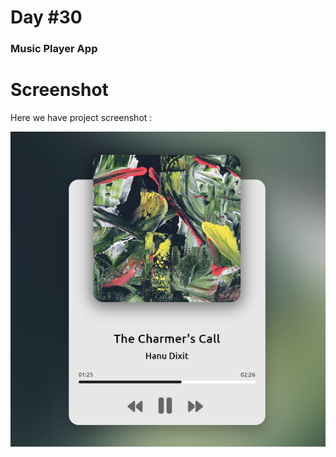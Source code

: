 # Day #30

### Music Player App

# Screenshot
Here we have project screenshot :

![screenshot](screenshot.jpg)